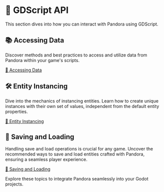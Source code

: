 # 🔌 GDScript API

This section dives into how you can interact with Pandora using GDScript.

## 📚 Accessing Data

Discover methods and best practices to access and utilize data from Pandora within your game's scripts.

[🔹 Accessing Data](/api/access.md)

## 🛠 Entity Instancing

Dive into the mechanics of instancing entities. Learn how to create unique instances with their own set of values, independent from the default entity properties.

[🔹 Entity Instancing](/api/instancing.md)

## 💾 Saving and Loading

Handling save and load operations is crucial for any game. Uncover the recommended ways to save and load entities crafted with Pandora, ensuring a seamless player experience.

[🔹 Saving and Loading](/api/saveload.md)

Explore these topics to integrate Pandora seamlessly into your Godot projects.